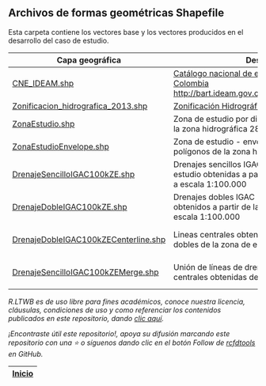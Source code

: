 ## Archivos de formas geométricas Shapefile

Esta carpeta contiene los vectores base y los vectores producidos en el desarrollo del caso de estudio.

| Capa geográfica                                                                                                                 | Descripción                                                                                                                                              | CRS                           | Actividad                                                                      |
|---------------------------------------------------------------------------------------------------------------------------------|----------------------------------------------------------------------------------------------------------------------------------------------------------|:------------------------------|--------------------------------------------------------------------------------|
| [CNE_IDEAM.shp](https://github.com/rcfdtools/R.LTWB/blob/main/.shp/CNE_IDEAM.zip)                                               | [Catálogo nacional de estaciones - CNE del IDEAM Colombia](http://dhime.ideam.gov.co/atencionciudadano/) http://bart.ideam.gov.co/cneideam/CNE_IDEAM.zip | GCS_MAGNA                     | [CaseStudy](https://github.com/rcfdtools/R.LTWB/tree/main/Section01/CaseStudy) | 
| [Zonificacion_hidrografica_2013.shp](https://github.com/rcfdtools/R.LTWB/blob/main/.shp/Zonificacion_Hidrografica_2013)         | [Zonificación Hidrográfica de Colombia 2013](http://bart.ideam.gov.co/cneideam/Capasgeo/Zonificacion_Hidrografica_2013.zip)                              | GCS_MAGNA                     | [CaseStudy](https://github.com/rcfdtools/R.LTWB/tree/main/Section01/CaseStudy) |
| [ZonaEstudio.shp](https://github.com/rcfdtools/R.LTWB/blob/main/.shp/ZonaEstudio.zip)                                           | Zona de estudio por disolución de los polígonos de la zona hidrográfica 28 - Cesar                                                                       | GCS_MAGNA                     | [CaseStudy](https://github.com/rcfdtools/R.LTWB/tree/main/Section01/CaseStudy) |
| [ZonaEstudioEnvelope.shp](https://github.com/rcfdtools/R.LTWB/blob/main/.shp/ZonaEstudioEnvelope.zip)                           | Zona de estudio - envolvente regular de los polígonos de la zona hidrográfica 28 - Cesar                                                                 | GCS_MAGNA                     | [CaseStudy](https://github.com/rcfdtools/R.LTWB/tree/main/Section01/CaseStudy) |
| [DrenajeSencilloIGAC100kZE.shp](https://github.com/rcfdtools/R.LTWB/blob/main/.shp/DrenajeSencilloIGAC100kZE.zip)               | Drenajes sencillos IGAC 100k de la zona de estudio obtenidas a partir de la GDB nacional IGAC a escala 1:100.000                                         | MAGNA-SIRGAS_Origen-Nacional  | [GDB100k](https://github.com/rcfdtools/R.LTWB/tree/main/Section02/GDB100k)     |
| [DrenajeDobleIGAC100kZE.shp](https://github.com/rcfdtools/R.LTWB/blob/main/.shp/DrenajeDobleIGAC100kZE.zip)                     | Drenajes dobles IGAC 100k de la zona de estudio obtenidos a partir de la GDB nacional IGAC a escala 1:100.000                                            | MAGNA-SIRGAS_Origen-Nacional  | [GDB100k](https://github.com/rcfdtools/R.LTWB/tree/main/Section02/GDB100k)     |
| [DrenajeDobleIGAC100kZECenterline.shp](https://github.com/rcfdtools/R.LTWB/blob/main/.shp/DrenajeDobleIGAC100kZECenterline.zip) | Lineas centrales obtenidas a partir de los drenajes dobles de la zona de estudio.                                                                        | MAGNA-SIRGAS_Origen-Nacional  | [GDB100k](https://github.com/rcfdtools/R.LTWB/tree/main/Section02/GDB100k)     |
| [DrenajeSencilloIGAC100kZEMerge.shp](https://github.com/rcfdtools/R.LTWB/blob/main/.shp/DrenajeSencilloIGAC100kZEMerge.zip)     | Unión de líneas de drenajes sencillos y lineas centrales obtenidas de los drenajes dobles.                                                               | MAGNA-SIRGAS_Origen-Nacional  | [GDB100k](https://github.com/rcfdtools/R.LTWB/tree/main/Section02/GDB100k)     |


_R.LTWB es de uso libre para fines académicos, conoce nuestra licencia, cláusulas, condiciones de uso y como referenciar los contenidos publicados en este repositorio, dando [clic aquí](https://github.com/rcfdtools/R.LTWB/wiki/License)._

_¡Encontraste útil este repositorio!, apoya su difusión marcando este repositorio con una ⭐ o síguenos dando clic en el botón Follow de [rcfdtools](https://github.com/rcfdtools) en GitHub._

| [Inicio](https://github.com/rcfdtools/R.LTWB/wiki) |
|----------------------------------------------------|
